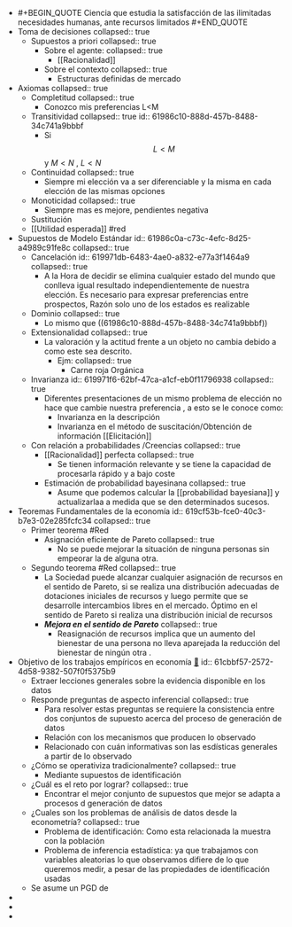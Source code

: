 - #+BEGIN_QUOTE
  Ciencia que estudia la satisfacción de las ilimitadas necesidades humanas, ante recursos limitados
  #+END_QUOTE
- Toma de decisiones
  collapsed:: true
	- Supuestos a priori
	  collapsed:: true
		- Sobre el agente: 
		  collapsed:: true
			- [[Racionalidad]]
		- Sobre el contexto 
		  collapsed:: true
			- Estructuras definidas de mercado
- Axiomas
  collapsed:: true
	- Completitud
	  collapsed:: true
		- Conozco mis preferencias  L<M
	- Transitividad
	  collapsed:: true
	  id:: 61986c10-888d-457b-8488-34c741a9bbbf
		- Si $$L<M$$ y $M<N$ , $L<N$
	- Continuidad
	  collapsed:: true
		- Siempre mi elección va  a ser diferenciable y la misma en  cada elección de las mismas opciones
	- Monoticidad
	  collapsed:: true
		- Siempre mas es mejore, pendientes negativa
	- Sustitución
	- [[Utilidad esperada]] #red
- Supuestos de Modelo Estándar
  id:: 61986c0a-c73c-4efc-8d25-a4989c91fe8c
  collapsed:: true
	- [](#1.) Cancelación
	  id:: 619971db-6483-4ae0-a832-e77a3f1464a9
	  collapsed:: true
		- A la Hora de decidir se elimina cualquier estado  del mundo que conlleva igual resultado independientemente de nuestra elección. Es necesario para expresar preferencias entre prospectos, Razón solo uno de los estados es realizable
	- [](#2.)Dominio
	  collapsed:: true
		- Lo mismo que ((61986c10-888d-457b-8488-34c741a9bbbf))
	- [](#3.) Extensionalidad
	  collapsed:: true
		- La valoración y  la actitud frente a un objeto no cambia debido a como este sea descrito.
			- Ejm:
			  collapsed:: true
				- Carne roja Orgánica
	- [](#4.) Invarianza
	  id:: 619971f6-62bf-47ca-a1cf-eb0f11796938
	  collapsed:: true
		- Diferentes presentaciones de un mismo problema de elección no hace que cambie nuestra preferencia , a esto se le conoce como:
			- Invarianza en la descripción
			- Invarianza en el método de suscitación/Obtención de información [[Elicitación]]
	- [](#5.) Con relación a probabilidades /Creencias
	  collapsed:: true
		- [[Racionalidad]]  perfecta
		  collapsed:: true
			- Se tienen información relevante y se tiene la capacidad de procesarla rápido y a bajo coste
		- Estimación de probabilidad bayesinana 
		  collapsed:: true
			- Asume que podemos calcular la  [[probabilidad bayesiana]]  y actualizarlaa a medida que se den determinados sucesos.
- Teoremas Fundamentales de la economía
  id:: 619cf53b-fce0-40c3-b7e3-02e285fcfc34
  collapsed:: true
	- Primer teorema #Red
		- Asignación eficiente de Pareto
		  collapsed:: true
			- No se puede mejorar la situación de ninguna personas sin empeorar la de alguna otra.
	- Segundo teorema #Red
	  collapsed:: true
		- La Sociedad puede alcanzar cualquier asignación de recursos en el sentido de Pareto, si se realiza una distribución adecuadas de dotaciones iniciales de recursos y luego permite que se desarrolle  intercambios libres en el mercado. Óptimo en el sentido de Pareto si realiza una distribución inicial de recursos
		- ***Mejora en el sentido de Pareto***
		  collapsed:: true
			- Reasignación de recursos implica que un aumento del bienestar de una persona no lleva aparejada la reducción del bienestar de ningún otra .
- Objetivo de los trabajos empíricos en economía [📑](61cbbfba-6638-4f18-adc4-6b70b62219ad)
  id:: 61cbbf57-2572-4d58-9382-507f0f5375b9
	- Extraer lecciones generales sobre la evidencia disponible en los datos
	- Responde preguntas de aspecto inferencial
	  collapsed:: true
		- Para resolver estas preguntas se requiere la consistencia entre dos conjuntos de supuesto acerca del proceso de generación de datos
		- [](#1.)  Relación con los mecanismos que producen lo observado
		- [](#2.) Relacionado con cuán informativas son las esdísticas generales a partir de lo observado
	- ¿Cómo se operativiza tradicionalmente?
	  collapsed:: true
		- Mediante supuestos de identificación
	- ¿Cuál es el reto por lograr?
	  collapsed:: true
		- Encontrar el mejor conjunto de supuestos que mejor se adapta a procesos d generación de datos
	- ¿Cuales son los problemas de análisis de datos desde la econometría?
	  collapsed:: true
		- Problema de identificación: Como esta relacionada la muestra con la población
		- Problema de inferencia estadística: ya que trabajamos con  variables aleatorias lo que observamos difiere de lo que queremos medir, a pesar de las propiedades de identificación usadas
	- Se asume un PGD de
-
-
-